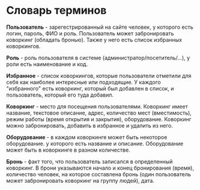 # Словарь терминов

**Пользователь** - зарегестрированный на сайте человек, у которого есть логин, пароль, ФИО и роль. Пользователь может забронировать коворкинг (обладать бронью). Также у него есть список избранных коворкингов.

**Роль** - роль пользователя в системе (администратор/посетитель/...), у роли есть наименование и код.

**Избранное** - список коворкингов, которые пользователи отметили для себя как наиболее интересные или подходящие. У каждого "избранного" есть коворкинг, который был добавлен в список, и пользователь, который его туда добавил.

**Коворкинг** - место для посещения пользователями. Коворкинг имеет название, текстовое описание, адрес, количество мест (вместимость), режим работы (время открытия и закрытия), оборудование. Коворкинг можно забронировать, добавить в избранное и удалить из него. 

**Оборудование** - в каждом коворкинге может быть некоторое оборудование. у которого есть название и описание. Оборудование может быть в коворкинге в разном количестве. 

**Бронь** - факт того, что пользователь записался в определенный коворкинг. В брони указываются начало и конец бронирования (время), количество человек, на которое составлена бронь (один пользователь может забронировать коворкинг на группу людей), дата.
